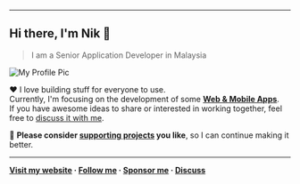 ***

## Hi there, I'm Nik 👋
> I am a Senior Application Developer in Malaysia

![My Profile Pic](https://avatars0.githubusercontent.com/u/7868782?v=4&s=160)

❤️ I love building stuff for everyone to use.  
Currently, I'm focusing on the development of some **[Web & Mobile Apps][recent-projects]**.  
If you have awesome ideas to share or interested in working together, feel free to [discuss it with me][discuss].

🌱 **Please consider [supporting projects][pay] you like**, so I can continue making it better.

***

**[Visit my website][nikahmadz]
&middot; [Follow me][github]
&middot; [Sponsor me][pay]
&middot; [Discuss][discuss]**

[nikahmadz]: https://nikahmadz.github.io "Go to nikahmadz.github.io"
[github]:    https://github.com/nikahmadz "Follow me on Github"
[discuss]:   https://github.com/nikahmadz/nikahmadz.github.io/discussions "Lets discuss something"
[wiki]:      https://github.com/nikahmadz/nikahmadz.github.io/wiki "You have found my little wiki!"
[pay]:       https://nikahmadz.github.io/#!pay "See payment options"
[recent-projects]: https://nikahmadz.github.io/recent-projects "Recent projects"

